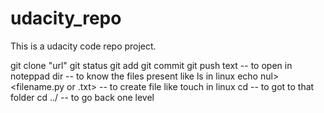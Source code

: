 # udacity_repo
This is a udacity code repo project.

git clone "url"
git status
git add <filename>
git commit <filename>
git push <filename>
text <filenname> -- to open in noteppad
dir -- to know the files present like ls in linux
echo nul> <filename.py or .txt> -- to create file like touch in linux
cd <foldername> -- to got to that folder
cd ../ -- to go back one level
